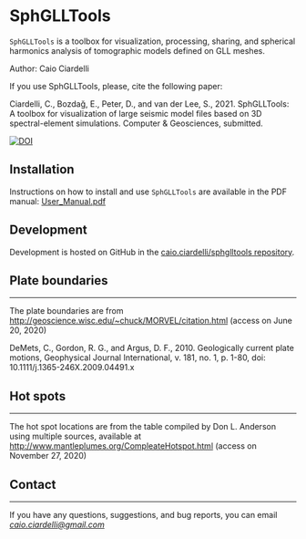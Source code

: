 # SphGLLTools

`SphGLLTools` is a toolbox for visualization, processing, sharing, and spherical harmonics analysis of tomographic models defined on GLL meshes.

Author: Caio Ciardelli

If you use SphGLLTools, please, cite the following paper:

Ciardelli, C., Bozdağ, E., Peter, D., and van der Lee, S., 2021. SphGLLTools: A toolbox for visualization of large seismic model files based on 3D spectral-element simulations. Computer & Geosciences, submitted.

[![DOI](https://zenodo.org/badge/307187153.svg)](https://zenodo.org/badge/latestdoi/307187153)

## Installation

Instructions on how to install and use `SphGLLTools` are available in the PDF manual: [User_Manual.pdf](https://github.com/caiociardelli/sphglltools/blob/main/doc/User_Manual.pdf)

## Development

Development is hosted on GitHub in the [caio.ciardelli/sphglltools repository](https://github.com/caiociardelli/sphglltools).

## Plate boundaries
-----------------------

The plate boundaries are from http://geoscience.wisc.edu/~chuck/MORVEL/citation.html (access on June 20, 2020)

DeMets, C., Gordon, R. G., and Argus, D. F., 2010. Geologically current plate motions, Geophysical Journal International, v. 181, no. 1, p. 1-80, doi: 10.1111/j.1365-246X.2009.04491.x

## Hot spots
-----------------------

The hot spot locations are from the table compiled by Don L. Anderson using multiple sources, available at http://www.mantleplumes.org/CompleateHotspot.html (access on November 27, 2020)

## Contact
-----------------------

If you have any questions, suggestions, and bug reports, you can email *caio.ciardelli@gmail.com*

